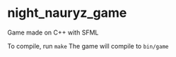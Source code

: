 # night_nauryz_game
Game made on C++ with SFML

To compile, run `make`
The game will compile to `bin/game`
